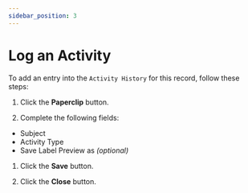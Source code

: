 ```yaml
---
sidebar_position: 3
---
```


# Log an Activity

To add an entry into the `Activity History` for this record, follow these steps:

1. Click the **Paperclip** button.

1. Complete the following fields:
 - Subject
 - Activity Type
 - Save Label Preview as _(optional)_

1. Click the **Save** button.

1. Click the **Close** button.
